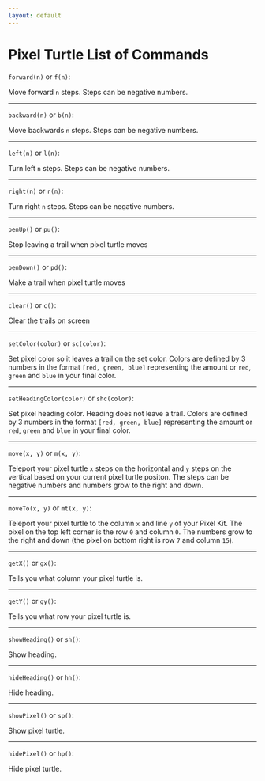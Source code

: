 ```yaml
---
layout: default
---
```

# Pixel Turtle List of Commands


`forward(n)` or `f(n)`:

Move forward `n` steps. Steps can be negative numbers.

<hr>

`backward(n)` or `b(n)`:

Move backwards `n` steps. Steps can be negative numbers.

<hr>

`left(n)` or `l(n)`:

Turn left `n` steps. Steps can be negative numbers.

<hr>

`right(n)` or `r(n)`:

Turn right `n` steps. Steps can be negative numbers.

<hr>

`penUp()` or `pu()`:

Stop leaving a trail when pixel turtle moves

<hr>

`penDown()` or `pd()`:

Make a trail when pixel turtle moves

<hr>

`clear()` or `c()`:

Clear the trails on screen

<hr>

`setColor(color)` or `sc(color)`:

Set pixel color so it leaves a trail on the set color.
Colors are defined by 3 numbers in the format
`[red, green, blue]` representing the amount or `red`, `green`
and `blue` in your final color.

<hr>

`setHeadingColor(color)` or `shc(color)`:

Set pixel heading color. Heading does not leave a trail.
Colors are defined by 3 numbers in the format
`[red, green, blue]` representing the amount or `red`,
`green` and `blue` in your final color.

<hr>

`move(x, y)` or `m(x, y)`:

Teleport your pixel turtle `x` steps on the
horizontal and `y` steps on the vertical based on
your current pixel turtle positon. The steps can be negative
numbers and numbers grow to the right and down.

<hr>

`moveTo(x, y)` or `mt(x, y)`:

Teleport your pixel turtle to the column `x` and line
`y` of your Pixel Kit. The pixel on the top left
corner is the row `0` and column `0`. The
numbers grow to the right and down (the pixel on bottom right
is row `7` and column `15`).

<hr>

`getX()` or `gx()`:

Tells you what column your pixel turtle is.

<hr>

`getY()` or `gy()`:

Tells you what row your pixel turtle is.

<hr>

`showHeading()` or `sh()`:

Show heading.

<hr>

`hideHeading()` or `hh()`:

Hide heading.

<hr>

`showPixel()` or `sp()`:

Show pixel turtle.

<hr>

`hidePixel()` or `hp()`:

Hide pixel turtle.
